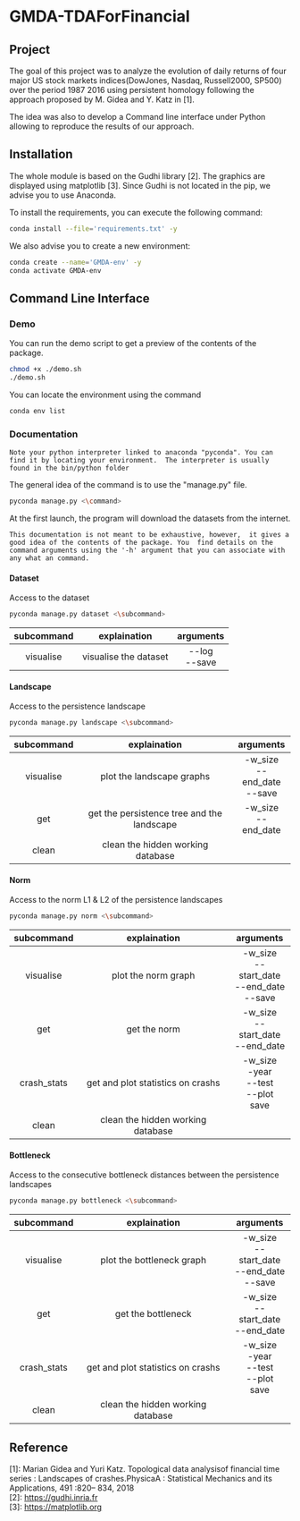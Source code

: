 # GMDA-TDAForFinancial

## Project
The goal of this project was to analyze the evolution of daily returns of four 
major US stock markets indices(DowJones, Nasdaq, Russell2000, SP500) over the 
period 1987 2016 using persistent homology following the approach proposed by 
M. Gidea and Y. Katz in [1].


The idea was also to develop a Command line 
interface under Python allowing to reproduce the results of our approach.

## Installation
The whole module is based on the Gudhi library [2]. 
The graphics are displayed using matplotlib [3].
Since Gudhi is not located in the pip, 
we advise you to use Anaconda.

To install the requirements, you can execute the following command:
```bash
conda install --file='requirements.txt' -y
```

We also advise you to create a new environment:
```bash
conda create --name='GMDA-env' -y
conda activate GMDA-env
```

## Command Line Interface

### Demo
You can run the demo script to get a 
preview of the contents of the package.
```bash
chmod +x ./demo.sh
./demo.sh
```

You can locate the environment using the command
```bash
conda env list 
```

### Documentation
`Note your python interpreter linked to anaconda "pyconda".
You can find it by locating your environment. 
The interpreter is usually found in the bin/python folder`

The general idea of the command is to use the "manage.py" file.
```bash
pyconda manage.py <\command>
```
At the first launch, the program will download the datasets from the internet. 

`This documentation is not meant to be exhaustive, however, 
it gives a good idea of the contents of the package. You 
find details on the command arguments using the '-h' argument that you can associate with any
 what an command.`
#### Dataset
Access to the dataset
```bash
pyconda manage.py dataset <\subcommand>
```
| subcommand     | explaination            | arguments   |
| :----------:   | :----------:             | :----------: |
|  visualise     | visualise the dataset   | --log <br/> --save    |

#### Landscape
Access to the persistence landscape
```bash
pyconda manage.py landscape <\subcommand>
```
| subcommand     | explaination            | arguments   |
| :----------:   | :----------:             | :----------: |
|  visualise     | plot the landscape graphs  | -w_size <br/> --end_date <br/> --save    |
|  get     | get the persistence tree and the landscape   | -w_size <br/> --end_date    |
|  clean     | clean the hidden working database   |  |

#### Norm
Access to the norm L1 & L2 of the persistence landscapes
```bash
pyconda manage.py norm <\subcommand>
```
| subcommand     | explaination            | arguments   |
| :----------:   | :----------:             | :----------: |
|  visualise     | plot the norm graph  | -w_size <br/> --start_date <br/> --end_date <br/> --save    |
|  get     | get the norm   | -w_size <br/> --start_date <br/> --end_date  |
|  crash_stats     |  get and plot statistics on crashs   | -w_size <br/> -year <br/> --test <br/> --plot </br> save  |
|  clean     | clean the hidden working database   |  |


#### Bottleneck
Access to the consecutive bottleneck distances between the persistence landscapes
```bash
pyconda manage.py bottleneck <\subcommand>
```
| subcommand     | explaination            | arguments   |
| :----------:   | :----------:             | :----------: |
|  visualise     | plot the bottleneck graph  | -w_size <br/> --start_date <br/> --end_date <br/> --save    |
|  get     | get the bottleneck   | -w_size <br/> --start_date <br/> --end_date  |
|  crash_stats     |  get and plot statistics on crashs   | -w_size <br/> -year <br/> --test <br/> --plot </br> save  |
|  clean     | clean the hidden working database   |  |


## Reference 
[1]: Marian Gidea and Yuri Katz. Topological data analysisof 
financial time series : Landscapes of crashes.PhysicaA 
: Statistical Mechanics and its Applications, 491 :820– 834, 2018 \
[2]: https://gudhi.inria.fr \
[3]: https://matplotlib.org

